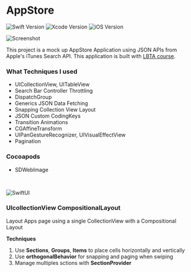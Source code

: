 # AppStore

![Swift Version](https://img.shields.io/badge/Swift-5-orange.svg)
![Xcode Version](https://img.shields.io/badge/Xcode-11.6-lightgrey.svg)
![iOS Version](https://img.shields.io/badge/iOS-13.4%2B-brightgreen.svg)

 ![Screenshot](/images/ScreenShot.jpeg)

This project is a mock up AppStore Application using JSON APIs from Apple's iTunes Search API. This application is built with [LBTA course](https://www.letsbuildthatapp.com/course/AppStore%20JSON%20APIs).


### What Techniques I used
* UICollectionView, UITableView
* Search Bar Controller Throttling
* DispatchGroup
* Generics JSON Data Fetching
* Snapping Collection View Layout
* JSON Custom CodingKeys
* Transition Animations
* CGAffineTransform
* UIPanGestureRecognizer, UIVisualEffectView
* Pagination

### Cocoapods
* SDWebImage

&nbsp;

 ![SwiftUI](/images/SwiftUI.png)

### UIcollectionView CompositionalLayout
Layout Apps page using a single CollectionView with a Compositional Layout

**Techniques**
1. Use **Sections**, **Groups**, **Items** to place cells horizontally and vertically
2. Use **orthogonalBehavior** for snapping and paging when swiping
3. Manage multiples sctions with **SectionProvider**
